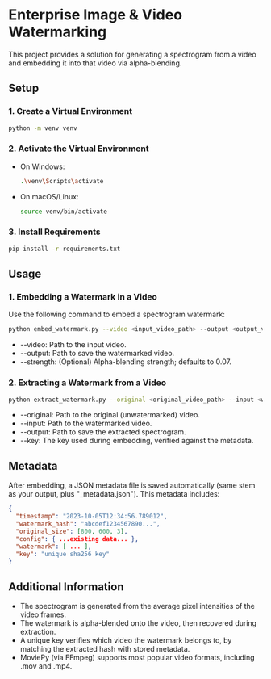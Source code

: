 # Enterprise Image & Video Watermarking

This project provides a solution for generating a spectrogram from a video and embedding it into that video via alpha-blending.

## Setup

### 1. Create a Virtual Environment

```sh
python -m venv venv
```
### 2. Activate the Virtual Environment

- On Windows:
    ```sh
    .\venv\Scripts\activate
    ```
- On macOS/Linux:
    ```sh
    source venv/bin/activate
    ```

### 3. Install Requirements

```sh
pip install -r requirements.txt
```

## Usage

### 1. Embedding a Watermark in a Video

Use the following command to embed a spectrogram watermark:

```sh
python embed_watermark.py --video <input_video_path> --output <output_video_path> --strength <watermark_strength>
```

- --video: Path to the input video.
- --output: Path to save the watermarked video.
- --strength: (Optional) Alpha-blending strength; defaults to 0.07.

### 2. Extracting a Watermark from a Video

```sh
python extract_watermark.py --original <original_video_path> --input <watermarked_video_path> --output <output_path> --key <verification_key>
```

- --original: Path to the original (unwatermarked) video.
- --input: Path to the watermarked video.
- --output: Path to save the extracted spectrogram.
- --key: The key used during embedding, verified against the metadata.

## Metadata

After embedding, a JSON metadata file is saved automatically (same stem as your output, plus "_metadata.json"). This metadata includes:

```json
{
  "timestamp": "2023-10-05T12:34:56.789012",
  "watermark_hash": "abcdef1234567890...",
  "original_size": [800, 600, 3],
  "config": { ...existing data... },
  "watermark": [ ... ],
  "key": "unique sha256 key"
}
```

## Additional Information

- The spectrogram is generated from the average pixel intensities of the video frames.
- The watermark is alpha-blended onto the video, then recovered during extraction.
- A unique key verifies which video the watermark belongs to, by matching the extracted hash with stored metadata.
- MoviePy (via FFmpeg) supports most popular video formats, including .mov and .mp4.
